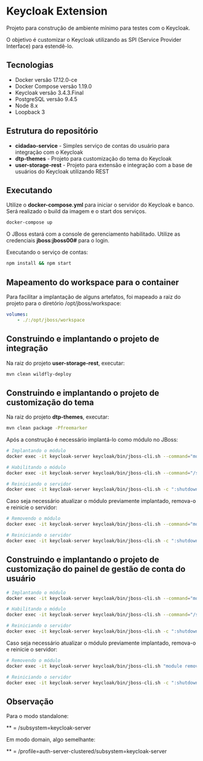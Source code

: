 # Keycloak Extension

Projeto para construção de ambiente mínimo para testes com o Keycloak.

O objetivo é customizar o Keycloak utilizando as SPI (Service Provider Interface) para estendê-lo.

## Tecnologias

- Docker versão 17.12.0-ce
- Docker Compose versão 1.19.0
- Keycloak versão 3.4.3.Final
- PostgreSQL versão 9.4.5
- Node 8.x
- Loopback 3

## Estrutura do repositório

- **cidadao-service** - Simples serviço de contas do usuário para integração com o Keycloak
- **dtp-themes** - Projeto para customização do tema do Keycloak
- **user-storage-rest** - Projeto para extensão e integração com a base de usuários do Keycloak utilizando REST

## Executando

Utilize o **docker-compose.yml** para iniciar o servidor do Keycloak e banco. Será realizado o build da imagem e o start dos serviços.

```bash
docker-compose up
```

O JBoss estará com a console de gerenciamento habilitado. Utilize as credenciais **jboss:jboss00#** para o login.

Executando o serviço de contas:

```bash
npm install && npm start
```

## Mapeamento do workspace para o container

Para facilitar a implantação de alguns artefatos, foi mapeado a raiz do projeto para o diretório /opt/jboss/workspace:

```yaml
volumes:
    - ./:/opt/jboss/workspace
```

## Construindo e implantando o projeto de integração

Na raiz do projeto **user-storage-rest**, executar:

```bash
mvn clean wildfly-deploy
```

## Construindo e implantando o projeto de customização do tema

Na raiz do projeto **dtp-themes**, executar:

```bash
mvn clean package -Pfreemarker
```

Após a construção é necessário implantá-lo como módulo no JBoss:

```bash
# Implantando o módulo
docker exec -it keycloak-server keycloak/bin/jboss-cli.sh --command="module add --name=br.gov.dataprev.keycloak.dtp-themes --resources=workspace/dtp-themes/target/dtp-themes.jar" --connect

# Habilitando o módulo
docker exec -it keycloak-server keycloak/bin/jboss-cli.sh --command="/subsystem=keycloak-server/theme=defaults:list-add(name=modules,value="br.gov.dataprev.keycloak.dtp-themes")" --connect

# Reiniciando o servidor
docker exec -it keycloak-server keycloak/bin/jboss-cli.sh -c ":shutdown(restart=true)"

```

Caso seja necessário atualizar o módulo previamente implantado, remova-o e reinicie o servidor:

```bash
# Removendo o módulo
docker exec -it keycloak-server keycloak/bin/jboss-cli.sh --command="module remove --name=br.gov.dataprev.keycloak.dtp-themes" --connect

# Reiniciando o servidor
docker exec -it keycloak-server keycloak/bin/jboss-cli.sh -c ":shutdown(restart=true)"
```

## Construindo e implantando o projeto de customização do painel de gestão de conta do usuário

```bash
# Implantando o módulo
docker exec -it keycloak-server keycloak/bin/jboss-cli.sh --command="module add --name=br.gov.dataprev.keycloak.user-profile-dashboard \n --dependencies=org.keycloak.keycloak-core,org.keycloak.keycloak-server-spi,org.keycloak.keycloak-server-spi-private,org.keycloak.keycloak-services,javax.ws.rs.api \n --resources=workspace/user-profile-dashboard/target/user-profile-dashboard.jar" --connect

# Habilitando o módulo
docker exec -it keycloak-server keycloak/bin/jboss-cli.sh --command="/subsystem=keycloak-server:list-add(name=providers,value="module:br.gov.dataprev.keycloak.user-profile-dashboard")" --connect

# Reiniciando o servidor
docker exec -it keycloak-server keycloak/bin/jboss-cli.sh -c ":shutdown(restart=true)"
```

Caso seja necessário atualizar o módulo previamente implantado, remova-o e reinicie o servidor:

```bash
# Removendo o módulo
docker exec -it keycloak-server keycloak/bin/jboss-cli.sh "module remove --name=br.gov.dataprev.keycloak.user-profile-dashboard" --connect

# Reiniciando o servidor
docker exec -it keycloak-server keycloak/bin/jboss-cli.sh -c ":shutdown(restart=true)"
```

## Observação

Para o modo standalone:

** = /subsystem=keycloak-server

Em modo domain, algo semelhante:

** = /profile=auth-server-clustered/subsystem=keycloak-server

